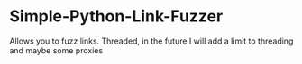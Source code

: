 # Simple-Python-Link-Fuzzer

Allows you to fuzz links. Threaded, in the future I will add a limit to threading and maybe some proxies